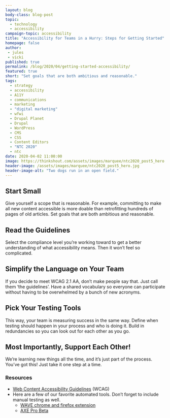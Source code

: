 ```yaml
---
layout: blog
body-class: blog-post
topic:
  - technology
  - accessibility
campaign-topic: accessibility
title: "Accessibility for Teams in a Hurry: Steps for Getting Started"
homepage: false
author:
 - jules
 - vicki
published: true
permalink: /blog/2020/04/getting-started-accessibility/
featured: true
short: "Set goals that are both ambitious and reasonable."
tags:
  - strategy
  - accessibility
  - A11Y
  - communications
  - marketing
  - "digital marketing"
  - wfwi
  - Drupal Planet
  - Drupal
  - WordPress
  - CMS
  - CSS
  - Content Editors
  - "NTC 2020"
  - ntc
date: 2020-04-02 11:00:00
image: https://thinkshout.com/assets/images/marquee/ntc2020_post5_hero.jpg
header-image: /assets/images/marquee/ntc2020_post5_hero.jpg
header-image-alt: "Two dogs run in an open field."
---
```


## Start Small

Give yourself a scope that is reasonable. For example, committing to make all new content accessible is more doable than retrofitting hundreds of pages of old articles. Set goals that are both ambitious and reasonable.

## Read the Guidelines

Select the compliance level you’re working toward to get a better understanding of what accessibility means. Then it won’t feel so complicated.

## Simplify the Language on Your Team

If you decide to meet WCAG 2.1 AA, don’t make people say that. Just call them ‘the guidelines’. Have a shared vocabulary so everyone can participate without having to be overwhelmed by a bunch of new acronyms.

## Pick Your Testing Tools

This way, your team is measuring success in the same way. Define when testing should happen in your process and who is doing it. Build in redundancies so you can look out for each other as you go.

## Most Importantly, Support Each Other!

We’re learning new things all the time, and it’s just part of the process. You’ve got this! Just take it one step at a time.

### Resources

- [Web Content Accessibility Guidelines](https://www.w3.org/WAI/standards-guidelines/wcag/) (WCAG)
- Here are a few of our favorite automated tools. Don’t forget to include manual testing as well.  
  - [WAVE chrome and firefox extension](https://wave.webaim.org/extension/)
  - [AXE Pro Beta](https://www.deque.com/blog/join-the-axe-pro-beta/)

